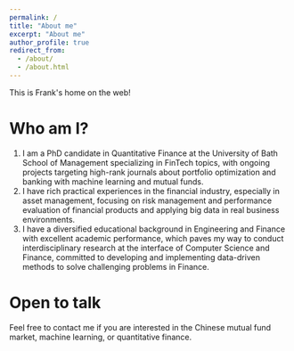 ```yaml
---
permalink: /
title: "About me"
excerpt: "About me"
author_profile: true
redirect_from: 
  - /about/
  - /about.html
---
```


This is Frank's home on the web!

Who am I?
======
1. I am a PhD candidate in Quantitative Finance at the University of Bath School of Management specializing in FinTech topics, with ongoing projects targeting high-rank journals about portfolio optimization and banking with machine learning and mutual funds.
2. I have rich practical experiences in the financial industry, especially in asset management, focusing on risk management and performance evaluation of financial products and applying big data in real business environments. 
3. I have a diversified educational background in Engineering and Finance with excellent academic performance, which paves my way to conduct interdisciplinary research at the interface of Computer Science and Finance, committed to developing and implementing data-driven methods to solve challenging problems in Finance.

Open to talk
======
Feel free to contact me if you are interested in the Chinese mutual fund market, machine learning, or quantitative finance.
